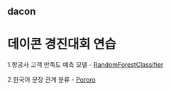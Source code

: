 ## dacon
# 데이콘 경진대회 연습
1.항공사 고객 만족도 예측 모델
    - [RandomForestClassifier](https://github.com/suhyehye/dacon/tree/main/1.%ED%95%AD%EA%B3%B5%EC%82%AC%20%EA%B3%A0%EA%B0%9D%EB%A7%8C%EC%A1%B1%EB%8F%84%20%EC%98%88%EC%B8%A1)
  
2.한국어 문장 관계 분류
    - [Pororo](https://github.com/suhyehye/dacon/tree/main/2.%ED%95%9C%EA%B5%AD%EC%96%B4%20%EB%AC%B8%EC%9E%A5%20%EA%B4%80%EA%B3%84%20%EB%B6%84%EB%A5%98)
